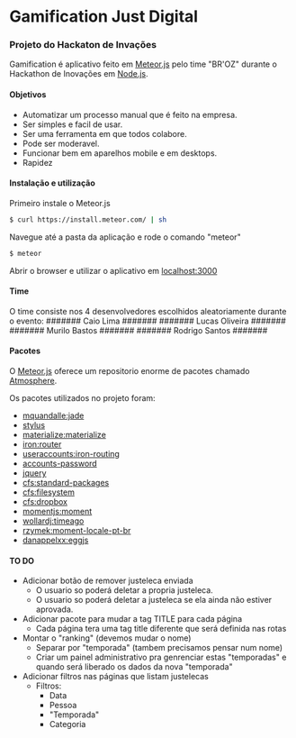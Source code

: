 # Gamification	Just Digital
### Projeto do Hackaton de Invações

Gamification é aplicativo feito em [Meteor.js](https://meteor.com) pelo time "BR'OZ" durante o Hackathon de Inovações em [Node.js](https://nodejs.org).

#### Objetivos

- Automatizar um processo manual que é feito na empresa.
- Ser simples e facil de usar.
- Ser uma ferramenta em que todos colabore.
- Pode ser moderavel.
- Funcionar bem em aparelhos mobile e em desktops.
- Rapidez

#### Instalação e utilização
Primeiro instale o Meteor.js
```sh
$ curl https://install.meteor.com/ | sh
```
Navegue até a pasta da aplicação e rode o comando "meteor"
```sh
$ meteor
```
Abrir o browser e utilizar o aplicativo em [localhost:3000](http://localhost:3000)


#### Time

O time consiste nos 4 desenvolvedores escolhidos aleatoriamente durante o evento:
####### Caio Lima #######
####### Lucas Oliveira #######
####### Murilo Bastos #######
####### Rodrigo Santos #######

#### Pacotes

O [Meteor.js](https://meteor.com) oferece um repositorio enorme de pacotes chamado [Atmosphere](atmospherejs.com).

Os pacotes utilizados no projeto foram:
- [mquandalle:jade](https://atmospherejs.com/mquandalle)
- [stylus](https://atmospherejs.com/meteor/stylus)
- [materialize:materialize](https://atmospherejs.com/materialize/materialize)
- [iron:router](https://atmospherejs.com/iron/router)
- [useraccounts:iron-routing](https://atmospherejs.com/useraccounts/iron-routing)
- [accounts-password](https://atmospherejs.com/meteor/accounts-password)
- [jquery](https://atmospherejs.com/meteor/jquery)
- [cfs:standard-packages](https://atmospherejs.com/cfs/standard-packages)
- [cfs:filesystem](https://atmospherejs.com/cfs/filesystem)
- [cfs:dropbox](https://atmospherejs.com/cfs/dropbox)
- [momentjs:moment](https://atmospherejs.com/momentjs/moment)
- [wollardj:timeago](https://atmospherejs.com/wollardj/timeago)
- [rzymek:moment-locale-pt-br](https://atmospherejs.com/rzymek/moment-locale-pt-br)
- [danappelxx:eggjs](https://atmospherejs.com/danappelxx/eggjs)

#### TO DO

- Adicionar botão de remover justeleca enviada
	- O usuario so poderá deletar a propria justeleca.
	- O usuario so poderá deletar a justeleca se ela ainda não estiver aprovada.
- Adicionar pacote para mudar a tag TITLE para cada página
	- Cada página tera uma tag title diferente que será definida nas rotas
- Montar o "ranking" (devemos mudar o nome)
	- Separar por "temporada" (tambem precisamos pensar num nome)
	- Criar um painel administrativo pra genrenciar estas "temporadas" e quando será liberado os dados da nova "temporada"
- Adicionar filtros nas páginas que listam justelecas
	- Filtros:
		- Data
		- Pessoa
		- "Temporada"
		- Categoria
